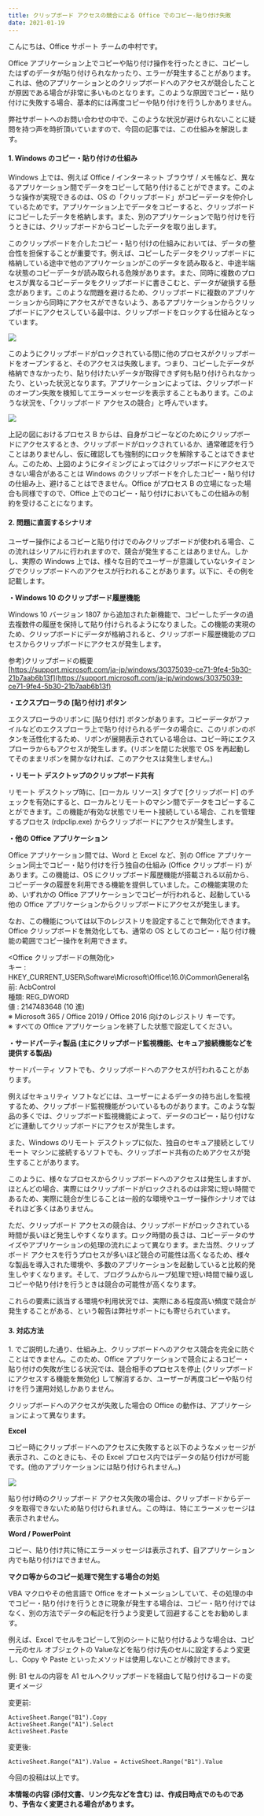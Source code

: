 ```yaml
---
title: クリップボード アクセスの競合による Office でのコピー-貼り付け失敗
date: 2021-01-19
---
```


こんにちは、Office サポート チームの中村です。

Office アプリケーション上でコピーや貼り付け操作を行ったときに、コピーしたはずのデータが貼り付けられなかったり、エラーが発生することがあります。これは、他のアプリケーションとのクリップボードへのアクセスが競合したことが原因である場合が非常に多いものとなります。このような原因でコピー・貼り付けに失敗する場合、基本的には再度コピーや貼り付けを行うしかありません。

弊社サポートへのお問い合わせの中で、このような状況が避けられないことに疑問を持つ声を時折頂いていますので、今回の記事では、この仕組みを解説します。

  

#### **1\. Windows のコピー・貼り付けの仕組み**

Windows 上では、例えば Office / インターネット ブラウザ / メモ帳など、異なるアプリケーション間でデータをコピーして貼り付けることができます。このような操作が実現できるのは、OS の「クリップボード」がコピーデータを仲介しているためです。アプリケーション上でデータをコピーすると、クリップボードにコピーしたデータを格納します。また、別のアプリケーションで貼り付けを行うときには、クリップボードからコピーしたデータを取り出します。

このクリップボードを介したコピー・貼り付けの仕組みにおいては、データの整合性を担保することが重要です。例えば、コピーしたデータをクリップボードに格納している途中で他のアプリケーションがこのデータを読み取ると、中途半端な状態のコピーデータが読み取られる危険があります。また、同時に複数のプロセスが異なるコピーデータをクリップボードに書きこむと、データが破損する懸念があります。このような問題を避けるため、クリップボードに複数のアプリケーションから同時にアクセスができないよう、あるアプリケーションからクリップボードにアクセスしている最中は、クリップボードをロックする仕組みとなっています。

![](image1.png)

このようにクリップボードがロックされている間に他のプロセスがクリップボードをオープンすると、そのアクセスは失敗します。つまり、コピーしたデータが格納できなかったり、貼り付けたいデータが取得できず何も貼り付けられなかったり、といった状況となります。アプリケーションによっては、クリップボードのオープン失敗を検知してエラーメッセージを表示することもあります。このような状況を、「クリップボード アクセスの競合」と呼んでいます。

![](image2.png)

上記の図におけるプロセス B からは、自身がコピーなどのためにクリップボードにアクセスするとき、クリップボードがロックされているか、通常確認を行うことはありませんし、仮に確認しても強制的にロックを解除することはできません。このため、上図のようにタイミングによってはクリップボードにアクセスできない場合があることは Windows のクリップボードを介したコピー・貼り付けの仕組み上、避けることはできません。Office がプロセス B の立場になった場合も同様ですので、Office 上でのコピー・貼り付けにおいてもこの仕組みの制約を受けることになります。  
  

#### **2\. 問題に直面するシナリオ**

ユーザー操作によるコピーと貼り付けでのみクリップボードが使われる場合、この流れはシリアルに行われますので、競合が発生することはありません。しかし、実際の Windows 上では、様々な目的でユーザーが意識していないタイミングでクリップボードへのアクセスが行われることがあります。以下に、その例を記載します。  
  

**・Windows 10 のクリップボード履歴機能**

Windows 10 バージョン 1807 から追加された新機能で、コピーしたデータの過去複数件の履歴を保持して貼り付けられるようになりました。この機能の実現のため、クリップボードにデータが格納されると、クリップボード履歴機能のプロセスからクリップボードにアクセスが発生します。

参考)クリップボードの概要  
[https://support.microsoft.com/ja-jp/windows/30375039-ce71-9fe4-5b30-21b7aab6b13f](https://support.microsoft.com/ja-jp/windows/30375039-ce71-9fe4-5b30-21b7aab6b13f)

**・エクスプローラの \[貼り付け\] ボタン**

エクスプローラのリボンに \[貼り付け\] ボタンがあります。コピーデータがファイルなどのエクスプローラ上で貼り付けられるデータの場合に、このリボンのボタンを活性化するため、リボンが展開表示されている場合は、コピー時にエクスプローラからもアクセスが発生します。(リボンを閉じた状態で OS を再起動してそのままリボンを開かなければ、このアクセスは発生しません。)  
  

**・リモート デスクトップのクリップボード共有**

リモート デスクトップ時に、\[ローカル リソース\] タブで \[クリップボード\] のチェックを有効にすると、ローカルとリモートのマシン間でデータをコピーすることができます。この機能が有効な状態でリモート接続している場合、これを管理するプロセス (rdpclip.exe) からクリップボードにアクセスが発生します。  
  

**・他の Office アプリケーション**

Office アプリケーション間では、Word と Excel など、別の Office アプリケーション同士でコピー・貼り付けを行う独自の仕組み (Office クリップボード) があります。この機能は、OS にクリップボード履歴機能が搭載される以前から、コピーデータの履歴を利用できる機能を提供していました。この機能実現のため、いずれかの Office アプリケーションでコピーが行われると、起動している他の Office アプリケーションからクリップボードにアクセスが発生します。

なお、この機能については以下のレジストリを設定することで無効化できます。Office クリップボードを無効化しても、通常の OS としてのコピー・貼り付け機能の範囲でコピー操作を利用できます。

<Office クリップボードの無効化\>  
キー : HKEY\_CURRENT\_USER\\Software\\Microsoft\\Office\\16.0\\Common\\General名前: AcbControl  
種類: REG\_DWORD  
値 : 2147483648 (10 進)  
※ Microsoft 365 / Office 2019 / Office 2016 向けのレジストリ キーです。  
※ すべての Office アプリケーションを終了した状態で設定してください。  

**・サードパーティ製品 (主にクリップボード監視機能、セキュア接続機能などを提供する製品)**

サードパーティ ソフトでも、クリップボードへのアクセスが行われることがあります。

例えばセキュリティ ソフトなどには、ユーザーによるデータの持ち出しを監視するため、クリップボード監視機能がついているものがあります。このような製品の多くでは、クリップボード監視機能によって、データのコピー・貼り付けなどに連動してクリップボードにアクセスが発生します。

また、Windows のリモート デスクトップに似た、独自のセキュア接続としてリモート マシンに接続するソフトでも、クリップボード共有のためアクセスが発生することがあります。  

  
このように、様々なプロセスからクリップボードへのアクセスは発生しますが、ほとんどの場合、実際にはクリップボードがロックされるのは非常に短い時間であるため、実際に競合が生じることは一般的な環境やユーザー操作シナリオではそれほど多くはありません。

ただ、クリップボード アクセスの競合は、クリップボードがロックされている時間が長いほど発生しやすくなります。ロック時間の長さは、コピーデータのサイズやアプリケーションの処理の流れによって異なります。また当然、クリップボード アクセスを行うプロセスが多いほど競合の可能性は高くなるため、様々な製品を導入された環境や、多数のアプリケーションを起動していると比較的発生しやすくなります。そして、プログラムからループ処理で短い時間で繰り返しコピーや貼り付けを行うときは競合の可能性が高くなります。

これらの要素に該当する環境や利用状況では、実際にある程度高い頻度で競合が発生することがある、という報告は弊社サポートにも寄せられています。  



#### **3\. 対応方法**

1\. でご説明した通り、仕組み上、クリップボードへのアクセス競合を完全に防ぐことはできません。このため、Office アプリケーションで競合によるコピー・貼り付けの失敗が生じる状況では、競合相手のプロセスを停止 (クリップボードにアクセスする機能を無効化) して解消するか、ユーザーが再度コピーや貼り付けを行う運用対処しかありません。

クリップボードへのアクセスが失敗した場合の Office の動作は、アプリケーションによって異なります。

**Excel**

コピー時にクリップボードへのアクセスに失敗すると以下のようなメッセージが表示され、このときにも、その Excel プロセス内ではデータの貼り付けが可能です。(他のアプリケーションには貼り付けられません。)

![](image3.png)

貼り付け時のクリップボード アクセス失敗の場合は、クリップボードからデータを取得できないため貼り付けられません。この時は、特にエラーメッセージは表示されません。  

**Word / PowerPoint**

コピー、貼り付け共に特にエラーメッセージは表示されず、自アプリケーション内でも貼り付けはできません。  

**マクロ等からのコピー処理で発生する場合の対処**

VBA マクロやその他言語で Office をオートメーションしていて、その処理の中でコピー・貼り付けを行うときに現象が発生する場合は、コピー・貼り付けではなく、別の方法でデータの転記を行うよう変更して回避することをお勧めします。

例えば、Excel でセルをコピーして別のシートに貼り付けるような場合は、コピー元のセル オブジェクトの Valueなどを貼り付け先のセルに設定するよう変更し、Copy や Paste といったメソッドは使用しないことが検討できます。

例: B1 セルの内容を A1 セルへクリップボードを経由して貼り付けるコードの変更イメージ

変更前:

```
ActiveSheet.Range("B1").Copy
ActiveSheet.Range("A1").Select
ActiveSheet.Paste
```
  

変更後:

```
ActiveSheet.Range("A1").Value = ActiveSheet.Range("B1").Value
```
  

今回の投稿は以上です。  
  

**本情報の内容 (添付文書、リンク先などを含む) は、作成日時点でのものであり、予告なく変更される場合があります。**